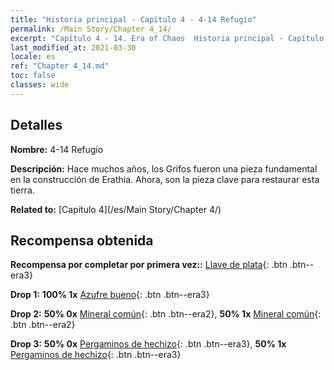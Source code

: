```yaml
---
title: "Historia principal - Capítulo 4 - 4-14 Refugio"
permalink: /Main Story/Chapter 4_14/
excerpt: "Capítulo 4 - 14. Era of Chaos  Historia principal - Capítulo 4_14. 4-14 Refugio"
last_modified_at: 2021-03-30
locale: es
ref: "Chapter 4_14.md"
toc: false
classes: wide
---
```


## Detalles

 **Nombre:** 4-14 Refugio

 **Descripción:** Hace muchos años, los Grifos fueron una pieza fundamental en la construcción de Erathia. Ahora, son la pieza clave para restaurar esta tierra.

 **Related to:** [Capítulo 4](/es/Main Story/Chapter 4/)

## Recompensa obtenida

 **Recompensa por completar por primera vez::** [Llave de plata](/es/Items/con_693/){: .btn .btn--era3}

 **Drop 1:** **100% 1x** [Azufre bueno](/es/Items/mat_15/){: .btn .btn--era3}

 **Drop 2:** **50% 0x** [Mineral común](/es/Items/mat_6/){: .btn .btn--era2}, **50% 1x** [Mineral común](/es/Items/mat_6/){: .btn .btn--era2}

 **Drop 3:** **50% 0x** [Pergaminos de hechizo](/es/Items/con_694/){: .btn .btn--era3}, **50% 1x** [Pergaminos de hechizo](/es/Items/con_694/){: .btn .btn--era3}

